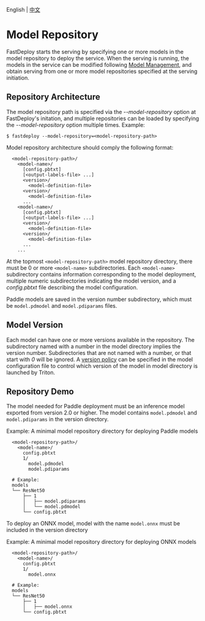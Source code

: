 English | [中文](../zh_CN/model_repository.md)
# Model Repository

FastDeploy starts the serving by specifying one or more models in the model repository to deploy the service. When the serving is running, the models in the service can be modified following [Model Management](https://github.com/triton-inference-server/server/blob/main/docs/user_guide/model_management.md), and obtain serving from one or more model repositories specified at the serving initiation.

## Repository Architecture

The model repository path is specified via the *--model-repository* option at FastDeploy's initation, and multiple repositories can be loaded by specifying the *--model-repository* option multiple times. Example:

```
$ fastdeploy --model-repository=<model-repository-path>
```

Model repository architecture should comply the following format:

```
  <model-repository-path>/
    <model-name>/
      [config.pbtxt]
      [<output-labels-file> ...]
      <version>/
        <model-definition-file>
      <version>/
        <model-definition-file>
      ...
    <model-name>/
      [config.pbtxt]
      [<output-labels-file> ...]
      <version>/
        <model-definition-file>
      <version>/
        <model-definition-file>
      ...
    ...
```

At the topmost `<model-repository-path>` model repository directory, there must be 0 or more `<model-name>` subdirectories. Each `<model-name>` subdirectory contains information corresponding to the model deployment, multiple numeric subdirectories indicating the model version, and a *config.pbtxt* file describing the model configuration.

Paddle models are saved in the version number subdirectory, which must be `model.pdmodel`  and `model.pdiparams` files.

## Model Version

Each model can have one or more versions available in the repository. The subdirectory named with a number in the model directory implies the version number. Subdirectories that are not named with a number, or that start with *0* will be ignored. A [version policy](https://github.com/triton-inference-server/server/blob/main/docs/user_guide/model_configuration.md#version-policy) can be specified in the model configuration file to control which version of the model in model  directory is launched by Triton.

## Repository Demo

The model needed for Paddle deployment must be an inference model exported from version 2.0 or higher. The model contains `model.pdmodel` and `model.pdiparams`  in the version directory.

Example: A minimal model repository directory for deploying Paddle models

```
  <model-repository-path>/
    <model-name>/
      config.pbtxt
      1/
        model.pdmodel
        model.pdiparams

  # Example:
  models
  └── ResNet50
      ├── 1
      │   ├── model.pdiparams
      │   └── model.pdmodel
      └── config.pbtxt
```

To deploy an ONNX model, model with the name `model.onnx` must be included in the version directory

Example: A minimal model repository directory for deploying ONNX models

```
  <model-repository-path>/
    <model-name>/
      config.pbtxt
      1/
        model.onnx

  # Example:
  models
  └── ResNet50
      ├── 1
      │   ├── model.onnx
      └── config.pbtxt
```
